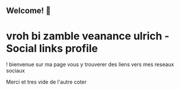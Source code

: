 ## Welcome! 👋

# vroh bi zamble veanance ulrich - Social links profile

! bienvenue sur ma page 
vous y trouverer des liens vers mes reseaux sociaux

Merci et tres vide de l'autre coter



